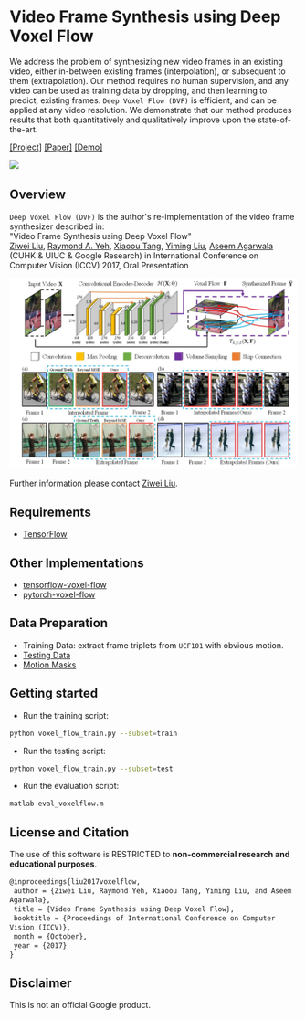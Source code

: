 # Video Frame Synthesis using Deep Voxel Flow
We address the problem of synthesizing new video frames in an existing video, either in-between existing frames (interpolation), or subsequent to them (extrapolation). Our method requires no human supervision, and any video can be used as training data by dropping, and then learning to predict, existing frames. `Deep Voxel Flow (DVF)` is efficient, and can be applied at any video resolution. We demonstrate that our method produces results that both quantitatively and qualitatively improve upon the state-of-the-art.

[[Project]](https://liuziwei7.github.io/projects/VoxelFlow) [[Paper]](https://arxiv.org/abs/1702.02463) [[Demo]](https://liuziwei7.github.io/projects/voxelflow/demo.html)      

<img src='./misc/demo.gif' width=810>

## Overview
`Deep Voxel Flow (DVF)` is the author's re-implementation of the video frame synthesizer described in:  
"Video Frame Synthesis using Deep Voxel Flow"   
[Ziwei Liu](https://liuziwei7.github.io/), [Raymond A. Yeh](http://www.isle.illinois.edu/~yeh17/), [Xiaoou Tang](http://www.ie.cuhk.edu.hk/people/xotang.shtml), [Yiming Liu](http://bitstream9.me/), [Aseem Agarwala](http://www.agarwala.org/) (CUHK & UIUC & Google Research)
in International Conference on Computer Vision (ICCV) 2017, Oral Presentation

<img src='./misc/demo_teaser.jpg' width=800>

Further information please contact [Ziwei Liu](https://liuziwei7.github.io/).

## Requirements
* [TensorFlow](https://www.tensorflow.org/)

## Other Implementations
* [tensorflow-voxel-flow](https://git.sesse.net/?p=voxel-flow)
* [pytorch-voxel-flow](https://github.com/lxx1991/pytorch-voxel-flow) 

## Data Preparation
* Training Data: extract frame triplets from `UCF101` with obvious motion.
* [Testing Data](https://drive.google.com/open?id=0B7EVK8r0v71pdHBNdXB6TE1wSTQ)
* [Motion Masks](https://drive.google.com/open?id=1Uc7ZPsiPf-ViuZusdmz5D4P8E5VewhH6)

## Getting started
* Run the training script:
``` bash
python voxel_flow_train.py --subset=train
```
* Run the testing script:
``` bash
python voxel_flow_train.py --subset=test
```
* Run the evaluation script:
``` bash
matlab eval_voxelflow.m
```

## License and Citation
The use of this software is RESTRICTED to **non-commercial research and educational purposes**.

```
@inproceedings{liu2017voxelflow,
 author = {Ziwei Liu, Raymond Yeh, Xiaoou Tang, Yiming Liu, and Aseem Agarwala},
 title = {Video Frame Synthesis using Deep Voxel Flow},
 booktitle = {Proceedings of International Conference on Computer Vision (ICCV)},
 month = {October},
 year = {2017} 
}
```

## Disclaimer
This is not an official Google product.
